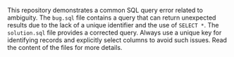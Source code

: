 This repository demonstrates a common SQL query error related to ambiguity. The `bug.sql` file contains a query that can return unexpected results due to the lack of a unique identifier and the use of `SELECT *`. The `solution.sql` file provides a corrected query.  Always use a unique key for identifying records and explicitly select columns to avoid such issues. Read the content of the files for more details.